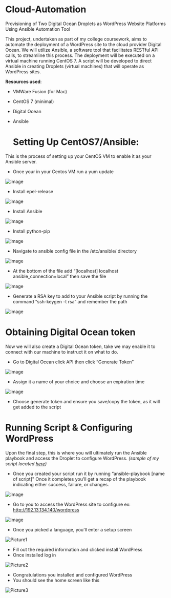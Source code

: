 # Cloud-Automation
Provisioning of Two Digital Ocean Droplets as WordPress Website Platforms Using Ansible Automation Tool

This project, undertaken as part of my college coursework, aims to automate the deployment of a WordPress site to the cloud provider Digital Ocean. We will utilize Ansible, a software tool that facilitates RESTful API calls, to streamline this process. The deployment will be executed on a virtual machine running CentOS 7. A script will be developed to direct Ansible in creating Droplets (virtual machines) that will operate as WordPress sites.

**Resources used**:
- VMWare Fusion (for Mac)
- CentOS 7 (minimal)
- Digital Ocean
- Ansible

  # Setting Up CentOS7/Ansible:
This is the process of setting up your CentOS VM to enable it as your Ansible server.
  
- Once your in your Centos VM run a yum update
  
 ![image](https://github.com/user-attachments/assets/cbe5b4b0-b8d5-4c0d-b641-1481febfa250)

-	Install epel-release

![image](https://github.com/user-attachments/assets/606172d3-cac9-4758-9f4a-6833fb71f75d)

  
-	Install Ansible 

![image](https://github.com/user-attachments/assets/cf26a377-fc82-4448-9339-bf460000bc11)

  
-	Install python-pip

![image](https://github.com/user-attachments/assets/3bc021a5-b577-46fd-956e-88d800f6faec)

-	Navigate to ansible config file in the /etc/ansible/ directory

![image](https://github.com/user-attachments/assets/54a16cfd-3efd-41de-9d15-a3fb10245428)

 
-	At the bottom of the file add “[localhost] localhost ansible_connection=local” then save the file

![image](https://github.com/user-attachments/assets/c156714b-557c-4312-9ea1-892cae8022d5)
  
-	Generate a RSA key to add to your Ansible script by running the command “ssh-keygen -t rsa” and remember the path

![image](https://github.com/user-attachments/assets/55ef2eba-d0f0-4c33-aa9d-958e7c184447)


# Obtaining Digital Ocean token
Now we will also create a Digital Ocean token, take we may enable it to connect with our machine to instruct it on what to do.
-	Go to Digital Ocean click API then click “Generate Token”

![image](https://github.com/user-attachments/assets/03407dc7-1e41-424b-9685-6005f71d6b03)

-	Assign it a name of your choice and choose an expiration time

![image](https://github.com/user-attachments/assets/b3608275-382c-4422-8a21-8d37775b9f70)
 
-	Choose generate token and ensure you save/copy the token, as it will get added to the script

# Running Script & Configuring WordPress
Upon the final step, this is where you will ultimately run the Ansible playbook and access the Droplet to configure WordPress. _(sample of my script located [here]([url](https://github.com/chrisj223/Cloud-Automation/blob/9399b236c2dbc49330b009cdb7d0c27526e5e83a/Ansible-script)))_
 -	Once you created your script run it by running “ansible-playbook [name of script]" Once it completes you'll get a recap of the playbook indicating either success, failure, or changes.

![image](https://github.com/user-attachments/assets/6da6092e-ecf7-45dc-8f87-8c7e32dfd461)
	 
-	Go to you to access the WordPress site to configure ex: http://192.13.134.140/wordpress

![image](https://github.com/user-attachments/assets/6fc65046-741d-4ccd-a2c8-36cd9b57c494)
  
-	Once you picked a language, you’ll enter a setup screen

![Picture1](https://github.com/user-attachments/assets/00a2ac17-7b87-487f-970c-07123c6cd170)

-	Fill out the required information and clicked install WordPress
-	Once installed log in

![Picture2](https://github.com/user-attachments/assets/6d4cfb28-3958-40f8-aeef-0ef3970d228d)
 
-	Congratulations you installed and configured WordPress
-	You should see the home screen like this

![Picture3](https://github.com/user-attachments/assets/f1f2bde1-c034-4534-9ea8-920f81f5aabf)
	  
